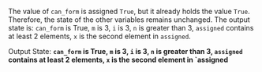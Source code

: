 The value of `can_form` is assigned `True`, but it already holds the value `True`. Therefore, the state of the other variables remains unchanged. The output state is: `can_form` is True, `m` is 3, `i` is 3, `n` is greater than 3, `assigned` contains at least 2 elements, `x` is the second element in `assigned`.

Output State: **`can_form` is True, `m` is 3, `i` is 3, `n` is greater than 3, `assigned` contains at least 2 elements, `x` is the second element in `assigned**
